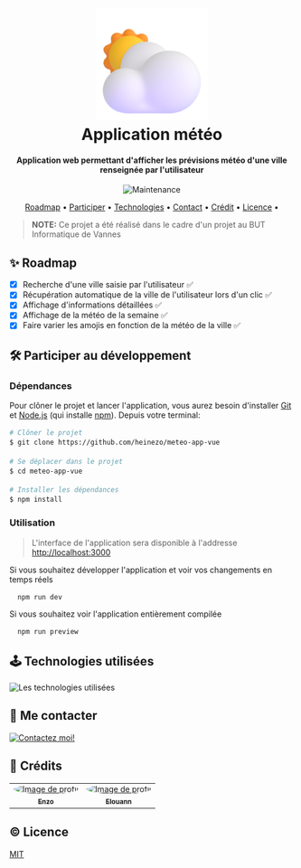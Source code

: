 <h1 align="center">
    <a>
        <img src="https://raw.githubusercontent.com/microsoft/fluentui-emoji/main/assets/Sun%20behind%20large%20cloud/3D/sun_behind_large_cloud_3d.png" alt="Logo" width="200">
    </a>
    <br>
    Application météo
</h1>

<h4 align="center">Application web permettant d'afficher les prévisions météo d'une ville renseignée par l'utilisateur</h4>

<p align="center">
  <img src="https://img.shields.io/badge/Non%20maintenu-f77f00" alt="Maintenance">
</p>

<p align="center">
  <a href="#✨-roadmap">Roadmap</a> •
  <a href="#🛠️-participer-au-développement">Participer</a> •
  <a href="#🕹️-technologies-utilisées">Technologies</a> •
  <a href="#👋-me-contacter">Contact</a> •
  <a href="#🤠-crédits">Crédit</a> •
  <a href="#©-licence">Licence</a> •
</p>

> **NOTE:** Ce projet a été réalisé dans le cadre d'un projet au BUT Informatique de Vannes

## ✨ Roadmap

- [x]  Recherche d'une ville saisie par l'utilisateur  ✅
- [x]  Récupération automatique de la ville de l'utilisateur lors d'un clic ✅
- [x]  Affichage d'informations détaillées ✅
- [x]  Affichage de la météo de la semaine ✅
- [x]  Faire varier les amojis en fonction de la météo de la ville ✅

## 🛠️ Participer au développement

### Dépendances

Pour clôner le projet et lancer l'application, vous aurez besoin d'installer [Git](https://git-scm.com) et [Node.js](https://nodejs.org/en/download/) (qui installe [npm](http://npmjs.com)). Depuis votre terminal:

```bash
# Clôner le projet
$ git clone https://github.com/heinezo/meteo-app-vue

# Se déplacer dans le projet
$ cd meteo-app-vue

# Installer les dépendances
$ npm install
```

### Utilisation
> L'interface de l'application sera disponible à l'addresse [http://localhost:3000](http://localhost:3000)

Si vous souhaitez développer l'application et voir vos changements en temps réels
```bash
  npm run dev
```

Si vous souhaitez voir l'application entièrement compilée
```bash
  npm run preview
```

## 🕹️ Technologies utilisées

<img src="https://skillicons.dev/icons?i=vue,tailwind" alt="Les technologies utilisées" />

## 👋 Me contacter

<a href="https://discordapp.com/users/enzolefrigo" target="_blank">
    <img src="https://skillicons.dev/icons?i=discord" alt="Contactez moi!">
</a>

## 🤠 Crédits

<table>
    <tr>
        <td align="center">
            <a href="https://github.com/HeineZo">
                <img src="https://avatars.githubusercontent.com/u/85509892?v=4" width="100px;" alt="Image de profil" style="border-radius: 100%"/>
                <br />
                <sub><b>Enzo</b></sub>
            </a>
        </td>
        <td align="center">
            <a href="https://github.com/elucas0">
                <img src="https://avatars.githubusercontent.com/u/78381830?v=4" width="100px;" alt="Image de profil" style="border-radius: 100%"/>
                <br />
                <sub><b>Elouann</b></sub>
            </a>
        </td>
    </tr>
</table>

## © Licence

[MIT](LICENSE)
